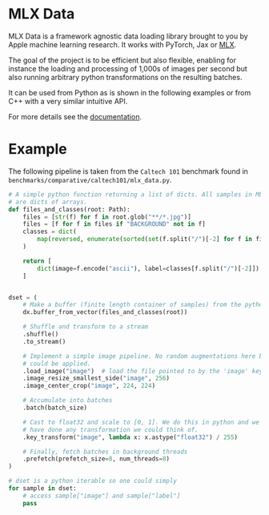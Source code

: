 MLX Data
=========

MLX Data is a framework agnostic data loading library brought to you by Apple
machine learning research. It works with PyTorch, Jax or
[MLX](https://ml-explore.github.io/mlx/).

The goal of the project is to be efficient but also flexible, enabling for
instance the loading and processing of 1,000s of images per second but also
running arbitrary python transformations on the resulting batches.

It can be used from Python as is shown in the following examples or from C++
with a very similar intuitive API.

For more details see the [documentation](https://ml-explore.github.io/mlx-data/).

Example
=======

The following pipeline is taken from the `Caltech 101` benchmark found in
`benchmarks/comparative/caltech101/mlx_data.py`.

```python
# A simple python function returning a list of dicts. All samples in MLX data
# are dicts of arrays.
def files_and_classes(root: Path):
    files = [str(f) for f in root.glob("**/*.jpg")]
    files = [f for f in files if "BACKGROUND" not in f]
    classes = dict(
        map(reversed, enumerate(sorted(set(f.split("/")[-2] for f in files))))
    )

    return [
        dict(image=f.encode("ascii"), label=classes[f.split("/")[-2]]) for f in files
    ]


dset = (
    # Make a buffer (finite length container of samples) from the python list
    dx.buffer_from_vector(files_and_classes(root))

    # Shuffle and transform to a stream
    .shuffle()
    .to_stream()

    # Implement a simple image pipeline. No random augmentations here but they
    # could be applied.
    .load_image("image")  # load the file pointed to by the 'image' key as an image
    .image_resize_smallest_side("image", 256)
    .image_center_crop("image", 224, 224)

    # Accumulate into batches
    .batch(batch_size)

    # Cast to float32 and scale to [0, 1]. We do this in python and we could
    # have done any transformation we could think of.
    .key_transform("image", lambda x: x.astype("float32") / 255)

    # Finally, fetch batches in background threads
    .prefetch(prefetch_size=8, num_threads=8)
)

# dset is a python iterable so one could simply
for sample in dset:
    # access sample["image"] and sample["label"]
    pass
```
